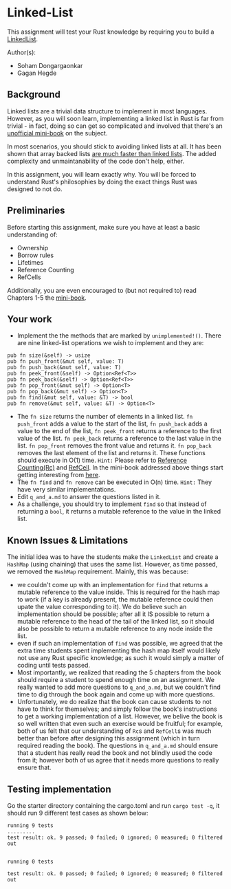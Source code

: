 # Linked-List

This assignment will test your Rust knowledge by requiring you to build a [LinkedList](https://en.wikipedia.org/wiki/Linked_list).

Author(s):

- Soham Dongargaonkar
- Gagan Hegde

## Background

Linked lists are a trivial data structure to implement in most languages. However, as you will soon learn, implementing a linked list in Rust is far from trivial - in fact, doing so can get so complicated and involved that there's an [unofficial mini-book](https://rust-unofficial.github.io/too-many-lists/) on the subject.

In most scenarios, you should stick to avoiding linked lists at all. It has been shown that array backed lists [are much faster than linked lists](https://www.youtube.com/watch?v=YQs6IC-vgmo). The added complexity and unmaintanability of the code don't help, either.

In this assignment, you will learn exactly why. You will be forced to understand Rust's philosophies by doing the exact things Rust was designed to not do.

## Preliminaries

Before starting this assignment, make sure you have at least a basic understanding of:
- Ownership
- Borrow rules
- Lifetimes
- Reference Counting
- RefCells

Additionally, you are even encouraged to (but not required to) read Chapters 1-5 the [mini-book](https://rust-unofficial.github.io/too-many-lists/). 

## Your work
 - Implement the the methods that are marked by `unimplemented!()`. There are nine linked-list operations we wish to implement and they are:
 ```
 pub fn size(&self) -> usize
 pub fn push_front(&mut self, value: T)
 pub fn push_back(&mut self, value: T) 
 pub fn peek_front(&self) -> Option<Ref<T>>
 pub fn peek_back(&self) -> Option<Ref<T>> 
 pub fn pop_front(&mut self) -> Option<T>
 pub fn pop_back(&mut self) -> Option<T>
 pub fn find(&mut self, value: &T) -> bool
 pub fn remove(&mut self, value: &T) -> Option<T>
 ```
 
 - The `fn size` returns the number of elements in a linked list. `fn push_front` adds a value to the start of the list, `fn push_back` adds a value to the end of the list, `fn peek_front` returns a reference to the first value of the list. `fn peek_back` returns a reference to the last value in the list. `fn pop_front` removes the front value and returns it. `fn pop_back` removes the last element of the list and returns it. These functions should execute in O(1) time. `Hint:` Please refer to [Reference Counting(Rc)](https://doc.rust-lang.org/book/ch15-04-rc.html) and  [RefCell](https://doc.rust-lang.org/book/ch15-04-rc.html). In the mini-book addressed above things start getting interesting from [here](https://rust-unofficial.github.io/too-many-lists/third.html).
 - The `fn find` and `fn remove` can be executed in O(n) time. `Hint:` They have very similar implementations.
 - Edit `q_and_a.md` to answer the questions listed in it.
 - As a challenge, you should try to implement `find` so that instead of returning a `bool`, it returns a mutable reference to the value in the linked list.

## Known Issues & Limitations

The initial idea was to have the students make the `LinkedList` and create a `HashMap` (using chaining) that uses the same list. However, as time passed, we removed the `HashMap` requirement. Mainly, this was because:
- we couldn't come up with an implementation for `find` that returns a mutable reference to the value inside. This is required for the hash map to work (if a key is already present, the mutable reference could then upate the value corresponding to it). We do believe such an implementation should be possible; after all it IS possible to return a mutable reference to the head of the tail of the linked list, so it should also be possible to return a mutable reference to any node inside the list.
- even if such an implementation of `find` was possible, we agreed that the extra time students spent implementing the hash map itself would likely not use any Rust specific knowledge; as such it would simply a matter of coding until tests passed.
- Most importantly, we realized that reading the 5 chapters from the book should require a student to spend enough time on an assignment. We really wanted to add more questions to `q_and_a.md`, but we couldn't find time to dig through the book again and come up with more questions.
- Unfortunately, we do realize that the book can cause students to not have to think for themselves; and simply follow the book's instructions to get a working implementation of a list. However, we belive the book is so well written that even such an exercise would be fruitful; for example, both of us felt that our understanding of `Rc`s and `RefCell`s was much better than before after designing this assignment (which in turn required reading the book). The questions in `q_and_a.md` should ensure that a student has really read the book and not blindly used the code from it;  however both of us agree that it needs more questions to really ensure that.

## Testing implementation

Go the starter directory containing the cargo.toml and run `cargo test -q`, it should run 9 different test cases as shown below:

```
running 9 tests
.........
test result: ok. 9 passed; 0 failed; 0 ignored; 0 measured; 0 filtered out


running 0 tests

test result: ok. 0 passed; 0 failed; 0 ignored; 0 measured; 0 filtered out
```


